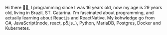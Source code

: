 Hi there 👋👋,
I programming since I was 16 years old, now my age is 29 years old, living in Brazil, ST. Catarina.
I'm fascinated about programming, and actually learning about React.js and ReactNative.
My kohwledge go from C#, JavaScript(node, react, p5.js..), Python, MariaDB, Postgres, Docker and Kubernetes.
